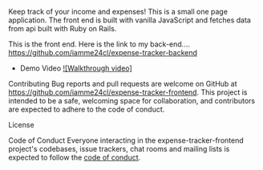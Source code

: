 Keep track of your income and expenses!
This is a small one page application. The front end is built with vanilla JavaScript and fetches data from api built with Ruby on Rails.

This is the front end.
Here is the link to my back-end....
https://github.com/iamme24cl/expense-tracker-backend


* Demo Video
[![Walkthrough video]](https://youtu.be/id_dLnYas-U)


Contributing Bug reports and pull requests are welcome on GitHub at https://github.com/iamme24cl/expense-tracker-frontend. This project is intended to be a safe, welcoming space for collaboration, and contributors are expected to adhere to the code of conduct.

License


Code of Conduct
Everyone interacting in the expense-tracker-frontend project's codebases, issue trackers, chat rooms and mailing lists is expected to follow the 
[code of conduct](https://github.com/iamme24cl/expense-tracker-frontend/blob/main/CODE_OF_CONDUCT.md).

